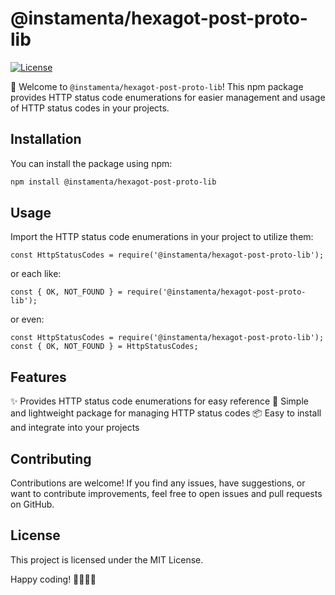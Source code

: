 # @instamenta/hexagot-post-proto-lib

[![License](https://img.shields.io/badge/license-MIT-blue.svg)](https://github.com/instamenta/hexagot-post-proto-lib/blob/master/LICENSE)

🚀 Welcome to `@instamenta/hexagot-post-proto-lib`! This npm package provides HTTP status code enumerations for easier
management and usage of HTTP status codes in your projects.

## Installation

You can install the package using npm:

```bash
npm install @instamenta/hexagot-post-proto-lib
```

## Usage

Import the HTTP status code enumerations in your project to utilize them:

```
const HttpStatusCodes = require('@instamenta/hexagot-post-proto-lib');
```

or each like:

```
const { OK, NOT_FOUND } = require('@instamenta/hexagot-post-proto-lib');
```

or even:

```
const HttpStatusCodes = require('@instamenta/hexagot-post-proto-lib');
const { OK, NOT_FOUND } = HttpStatusCodes;
```

## Features

✨ Provides HTTP status code enumerations for easy reference
🎉 Simple and lightweight package for managing HTTP status codes
📦 Easy to install and integrate into your projects

## Contributing

Contributions are welcome! If you find any issues, have suggestions, or want to contribute improvements, feel free to
open issues and pull requests on GitHub.

## License
This project is licensed under the MIT License.

Happy coding! 👨‍💻👩‍💻